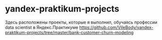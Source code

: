 # yandex-praktikum-projects
Здесь расположены проекты, которые я выполнил, обучаясь профессии data scientist в Яндекс.Практикуме
https://github.com/VileBody/yandex-praktikum-projects/tree/master/bank-customer-churn-modeling
